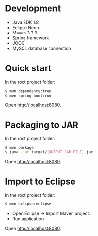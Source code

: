 # Development

* Java SDK 1.8
* Eclipse Neon
* Maven 3.3.9
* Spring framework
* JOOQ
* MySQL database connection

# Quick start

In the root project folder:

```bash
$ mvn dependency:tree
$ mvn spring-boot:run
```

Open [http://localhost:8080](http://localhost:8080).

# Packaging to JAR

In the root project folder:

```bash
$ mvn package
$ java -jar target/[OUTPUT_JAR_FILE].jar
```

Open [http://localhost:8080](http://localhost:8080).

# Import to Eclipse

In the root project folder:

```bash
$ mvn eclipse:eclipse
```

* Open Eclipse -> Import Maven project.
* Run application

Open [http://localhost:8080](http://localhost:8080).
